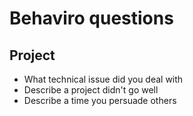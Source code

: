 # Behaviro questions

## Project

* What technical issue did you deal with
* Describe a project didn't go well
* Describe a time you persuade others